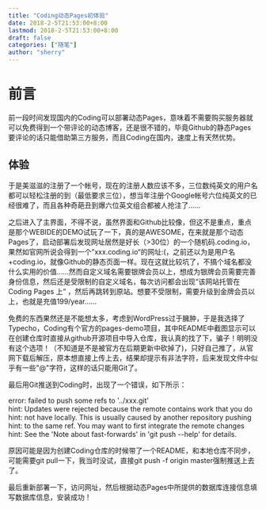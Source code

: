 ```yaml
---
title: "Coding动态Pages初体验"
date: 2018-2-5T21:53:00+8:00
lastmod: 2018-2-5T21:53:00+8:00
draft: false
categories: ["随笔"]
author: "sherry"
---
```

# 前言

前一段时间发现国内的Coding可以部署动态Pages，意味着不需要购买服务器就可以免费得到一个带评论的动态博客，还是很不错的，毕竟Github的静态Pages要评论的话只能借助第三方服务，而且Coding在国内，速度上有天然优势。

## 体验

于是美滋滋的注册了一个帐号，现在的注册人数应该不多，三位数纯英文的用户名都可以轻松注册的到（最低要求三位），想当年注册个Google帐号六位纯英文的已经很难了，而且各种奇葩丑到爆六位英文组合都被人抢注了……

<!--more-->

之后进入了主界面，不得不说，虽然界面和Github比较像，但这不是重点，重点是那个WEBIDE的DEMO试玩了一下，真的是AWESOME，在来就是那个动态Pages了，启动部署后发现网址居然是好长（>30位）的一个随机码.coding.io，果然如官网所说会得到一个”xxx.coding.io“的网址:(，之前还以为是用户名+coding.io，就像Github的静态页面一样。现在这就比较坑了，不搞个域名都没什么实用的价值……然而自定义域名需要银牌会员以上，想成为银牌会员需要完善身份信息，然后还是受限制的自定义域名，每次访问都会出现“该网站托管在 Coding Pages 上” ，然后再跳转到原站。想要不受限制，需要升级到金牌会员以上，也就是充值199/year……

免费的东西果然还是不能想太多，考虑到WordPress过于臃肿，于是我选择了Typecho，Coding有个官方的pages-demo项目，其中README中截图显示可以在创建仓库时直接从github开源项目中导入仓库，我认真的找了下，骗子！明明没有这个选项！（不知道是不是被官方在后期更新中砍掉了)，只好自己推了，从官网下载后解压，原本想直接上传上去，结果却提示有非法字符，后来发现文件中似乎有一些"@"字符，这样的话只能用Git了。

最后用Git推送到Coding时，出现了一个错误，如下所示：

>
error: failed to push some refs to '../xxx.git'  
hint: Updates were rejected because the remote contains work that you do  
hint: not have locally. This is usually caused by another repository pushing  
hint: to the same ref. You may want to first integrate the remote changes  
hint: See the 'Note about fast-forwards' in 'git push --help' for details.  

原因可能是因为创建Coding仓库的时候带了一个README，和本地仓库不同步，可能需要git pull一下，我当时没试，直接git push -f origin master强制推送上去了。

最后重新部署一下，访问网址，然后根据动态Pages中所提供的数据库连接信息填写数据库信息，安装成功！